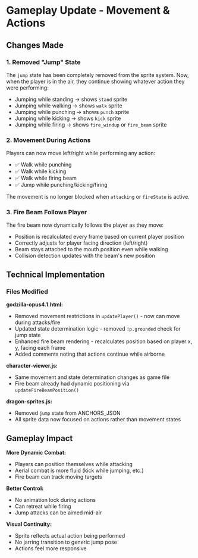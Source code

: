 # Gameplay Update - Movement & Actions

## Changes Made

### 1. Removed "Jump" State
The `jump` state has been completely removed from the sprite system. Now, when the player is in the air, they continue showing whatever action they were performing:
- Jumping while standing → shows `stand` sprite
- Jumping while walking → shows `walk` sprite  
- Jumping while punching → shows `punch` sprite
- Jumping while kicking → shows `kick` sprite
- Jumping while firing → shows `fire_windup` or `fire_beam` sprite

### 2. Movement During Actions
Players can now move left/right while performing any action:
- ✅ Walk while punching
- ✅ Walk while kicking
- ✅ Walk while firing beam
- ✅ Jump while punching/kicking/firing

The movement is no longer blocked when `attacking` or `fireState` is active.

### 3. Fire Beam Follows Player
The fire beam now dynamically follows the player as they move:
- Position is recalculated every frame based on current player position
- Correctly adjusts for player facing direction (left/right)
- Beam stays attached to the mouth position even while walking
- Collision detection updates with the beam's new position

## Technical Implementation

### Files Modified

**godzilla-opus4.1.html:**
- Removed movement restrictions in `updatePlayer()` - now can move during attacks/fire
- Updated state determination logic - removed `!p.grounded` check for jump state
- Enhanced fire beam rendering - recalculates position based on player x, y, facing each frame
- Added comments noting that actions continue while airborne

**character-viewer.js:**
- Same movement and state determination changes as game file
- Fire beam already had dynamic positioning via `updateFireBeamPosition()`

**dragon-sprites.js:**
- Removed `jump` state from ANCHORS_JSON
- All sprite data now focused on actions rather than movement states

## Gameplay Impact

**More Dynamic Combat:**
- Players can position themselves while attacking
- Aerial combat is more fluid (kick while jumping, etc.)
- Fire beam can track moving targets

**Better Control:**
- No animation lock during actions
- Can retreat while firing
- Jump attacks can be aimed mid-air

**Visual Continuity:**
- Sprite reflects actual action being performed
- No jarring transition to generic jump pose
- Actions feel more responsive
